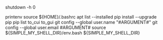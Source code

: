 shutdown -h 0

printenv
source ${HOME}/.bashrc
apt list --installed
pip install --upgrade pip
pip list
to_cui
to_gui
git config --global user.name "#ARGUMENT#"
git config --global user.email #ARGUMENT#
source ${SIMPLE_MY_SHELL_DIR}/env.bash ${SIMPLE_MY_SHELL_DIR}
